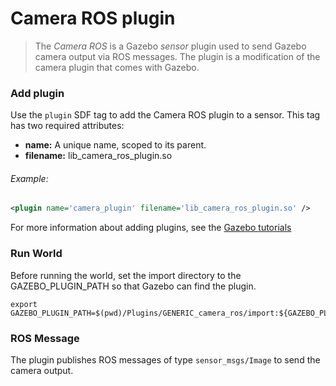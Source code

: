 # Camera ROS plugin
> The *Camera ROS* is a Gazebo *sensor* plugin used to send Gazebo camera output via ROS messages. The plugin is a modification of the camera plugin that comes with Gazebo.

### Add plugin
Use the `plugin` SDF tag to add the Camera ROS plugin to a sensor.
This tag has two required attributes:
* **name:** A unique name, scoped to its parent.
* **filename:** lib_camera_ros_plugin.so

###### Example:

```xml
<plugin name='camera_plugin' filename='lib_camera_ros_plugin.so' />
```
For more information about adding plugins, see the [Gazebo tutorials](http://gazebosim.org/tutorials?tut=plugins_model&cat=running_the_plugin#RunningthePlugin.)

### Run World
Before running the world, set the import directory to the GAZEBO_PLUGIN_PATH so that Gazebo can find the plugin.

```
export GAZEBO_PLUGIN_PATH=$(pwd)/Plugins/GENERIC_camera_ros/import:${GAZEBO_PLUGIN_PATH}
```

### ROS Message
The plugin publishes ROS messages of type `sensor_msgs/Image` to send the camera output.
